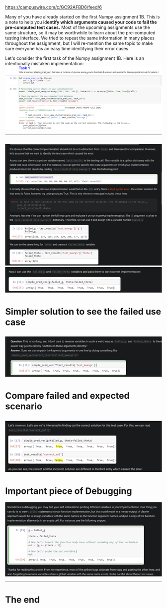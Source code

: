 https://campuswire.com/c/GC92AFBD6/feed/6

Many of you have already started on the first Numpy assignment 1B. 
This is a note to help you id**entify which arguments caused your code to fail the pre-computed test cases.** Most of the upcoming assignments use the same structure, so it may be worthwhile to learn about the pre-computed testing interface. We tried to repeat the same information in many places throughout the assignment, but I will re-mention the same topic to make sure everyone has an easy time identifying their error cases.

Let's consider the first task of the Numpy assignment 1B. Here is an intentionally mistaken implementation:
![alt text](image.png)

---
![alt text](image-1.png)
![alt text](image-2.png)
--
# Simpler solution to see the failed use case
![alt text](image-3.png)
---
# Compare failed and expected scenario
![alt text](image-4.png)
---
# Important piece of Debugging
![alt text](image-5.png)

---
# The end